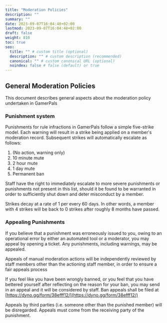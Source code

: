 ```yaml
---
title: "Moderation Policies"
description: ""
summary: ""
date: 2023-09-07T16:04:48+02:00
lastmod: 2023-09-07T16:04:48+02:00
draft: false
weight: 810
toc: true
seo:
  title: "" # custom title (optional)
  description: "" # custom description (recommended)
  canonical: "" # custom canonical URL (optional)
  noindex: false # false (default) or true
---
```


## General Moderation Policies

This document describes general aspects about the moderation policy undertaken in GamerPals

### Punishment system

Punishments for rule infractions in GamerPals follow a simple five-strike model. Each warning will result in a strike being applied on a member's moderation record. Subsequent strikes will automatically escalate as follows:

1. (No action, warning only)
2. 10 minute mute
3. 2 hour mute
4. 1 day mute
5. Permanent ban

Staff have the right to immediately escalate to more severe punishments or punishments not present in this list, should it be found to be warranted in order to sufficiently shut down and deter misconduct by a member.

Strikes decay at a rate of 1 per every 60 days. In other words, a member with 4 strikes will be back to 0 strikes after roughly 8 months have passed.

### Appealing Punishments

If you believe that a punishment was erroneously issued to you, owing to an operational error by either an automated tool or a moderator, you may appeal by opening a ticket. Any punishments, including warnings, may be appealed.

Appeals of manual moderation actions will be independently reviewed by staff members other than the actioning staff member, in order to ensure a fair appeals process

If you feel like you have been wrongly banned, or you feel that you have bettered yourself after reflecting on the reason for your ban, you may send in an appeal and it will be considered by staff. Ban appeals shall be filed at [https://dyno.gg/form/38efff12/](https://dyno.gg/form/38efff12/)

Appeals by third parties (i.e. someone other than the punished member) will be disregarded. Appeals must come from the receiving party of the punishment.
